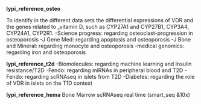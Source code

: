 **lypi_reference_osteo** 

To identify in the different data sets the differential expressions of VDR and the genes related to _vitamin D, 
such as CYP27A1 and CYP27B1, CYP3A4, CYP24A1, CYP2R1.
-Science progress: regarding osteoclast-progression in osteoporosis
-J Gene Med: regarding apoptosis and osteoporosis
-J Bone and Mineral: regarding monocyte and osteoporosis
-medical genomics: regarding iron and osteoporosis

**lypi_reference_t2d**
-Biomolecules: regarding machine learning and Insulin resistance/T2D
-Fendo: regarding miRNAs in peripheral blood and T2D
-Fendo: regarding scRNAseq in islets from T2D
-Diabetes: regarding the role of VDR in islets on the T1D context

**lypi_reference_hema**
Bone Marrow
scRNAseq real time (smart_seq &10x)
